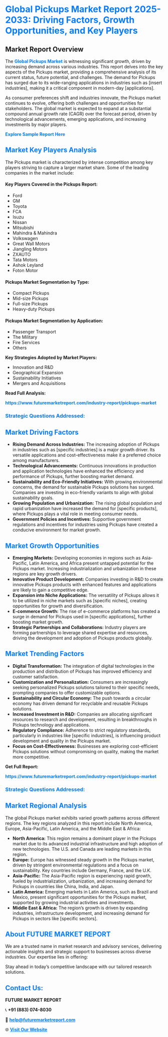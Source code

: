 <h1 style="color: #007BFF;">Global Pickups Market Report 2025-2033: Driving Factors, Growth Opportunities, and Key Players</h1>

<section id="overview">
<h2>Market Report Overview</h2>
<p>The <a href="https://www.futuremarketreport.com/industry-report/pickups-market" style="color: #007BFF; text-decoration: none;"><strong>Global Pickups Market</strong></a> is witnessing significant growth, driven by increasing demand across various industries. This report delves into the key aspects of the Pickups market, providing a comprehensive analysis of its current status, future potential, and challenges. The demand for Pickups has surged due to its wide-ranging applications in industries such as [insert industries], making it a critical component in modern-day [applications].</p>
<p>As consumer preferences shift and industries innovate, the Pickups market continues to evolve, offering both challenges and opportunities for stakeholders. The global market is expected to expand at a substantial compound annual growth rate (CAGR) over the forecast period, driven by technological advancements, emerging applications, and increasing investments by major players.</p>
</section>

<section id="overview">
<p><a href="https://www.futuremarketreport.com/request-sample/reportId=57587" style="color: #007BFF; text-decoration: none;"><strong>Explore Sample Report Here</strong></a></p>
</section>

<section id="key-players">
<h2 style="color: #007BFF;">Market Key Players Analysis</h2>
<p>The Pickups market is characterized by intense competition among key players striving to capture a larger market share. Some of the leading companies in the market include:</p>
<h4>Key Players Covered in the Pickups Report:</h4>
<ul><li>Ford</li><li>GM</li><li>Toyota</li><li>FCA</li><li>Isuzu</li><li>Nissan</li><li>Mitsubishi</li><li>Mahindra &amp; Mahindra</li><li>Volkswagen</li><li>Great Wall Motors</li><li>Jiangling Motors</li><li>ZXAUTO</li><li>Tata Motors</li><li>Ashok Leyland</li><li>Foton Motor</li></ul>
<h4>Pickups Market Segmentation by Type:</h4>
<ul><li>Compact Pickups</li><li>Mid-size Pickups</li><li>Full-size Pickups</li><li>Heavy-duty Pickups</li></ul>

<h4>Pickups Market Segmentation by Application:</h4>
<ul><li>Passenger Transport</li><li>The Military</li><li>Fire Services</li><li>Others</li></ul>
<p><strong>Key Strategies Adopted by Market Players:</strong></p>
<ul>
<li>Innovation and R&D</li>
<li>Geographical Expansion</li>
<li>Sustainability Initiatives</li>
<li>Mergers and Acquisitions</li>
</ul>
</section>

<section>
<p><strong>Read Full Analysis: </strong></p><a href="https://www.futuremarketreport.com/industry-report/pickups-market" style="color: #007BFF; text-decoration: none;"><strong>https://www.futuremarketreport.com/industry-report/pickups-market</strong></a>
<h3 style="color: #007BFF;">Strategic Questions Addressed:</h3>
</section>

<section id="driving-factors">
<h2 style="color: #007BFF;">Market Driving Factors</h2>
<ul>
<li><strong>Rising Demand Across Industries:</strong> The increasing adoption of Pickups in industries such as [specific industries] is a major growth driver. Its versatile applications and cost-effectiveness make it a preferred choice among manufacturers.</li>
<li><strong>Technological Advancements:</strong> Continuous innovations in production and application technologies have enhanced the efficiency and performance of Pickups, further boosting market demand.</li>
<li><strong>Sustainability and Eco-Friendly Initiatives:</strong> With growing environmental concerns, the demand for sustainable Pickups solutions has surged. Companies are investing in eco-friendly variants to align with global sustainability goals.</li>
<li><strong>Growing Population and Urbanization:</strong> The rising global population and rapid urbanization have increased the demand for [specific products], where Pickups plays a vital role in meeting consumer needs.</li>
<li><strong>Government Policies and Incentives:</strong> Supportive government regulations and incentives for industries using Pickups have created a conducive environment for market growth.</li>
</ul>
</section>

<section id="growth-opportunities">
<h2 style="color: #007BFF;">Market Growth Opportunities</h2>
<ul>
<li><strong>Emerging Markets:</strong> Developing economies in regions such as Asia-Pacific, Latin America, and Africa present untapped potential for the Pickups market. Increasing industrialization and urbanization in these regions are key growth drivers.</li>
<li><strong>Innovative Product Development:</strong> Companies investing in R&D to create innovative Pickups products with enhanced features and applications are likely to gain a competitive edge.</li>
<li><strong>Expansion into Niche Applications:</strong> The versatility of Pickups allows it to be utilized in niche markets such as [specific niches], creating opportunities for growth and diversification.</li>
<li><strong>E-commerce Growth:</strong> The rise of e-commerce platforms has created a surge in demand for Pickups used in [specific applications], further boosting market growth.</li>
<li><strong>Strategic Partnerships and Collaborations:</strong> Industry players are forming partnerships to leverage shared expertise and resources, driving the development and adoption of Pickups products globally.</li>
</ul>
</section>

<section id="trending-factors">
<h2 style="color: #007BFF;">Market Trending Factors</h2>
<ul>
<li><strong>Digital Transformation:</strong> The integration of digital technologies in the production and distribution of Pickups has improved efficiency and customer satisfaction.</li>
<li><strong>Customization and Personalization:</strong> Consumers are increasingly seeking personalized Pickups solutions tailored to their specific needs, prompting companies to offer customizable options.</li>
<li><strong>Sustainability and Circular Economy:</strong> The push towards a circular economy has driven demand for recyclable and reusable Pickups solutions.</li>
<li><strong>Increased Investment in R&D:</strong> Companies are allocating significant resources to research and development, resulting in breakthroughs in Pickups technology and applications.</li>
<li><strong>Regulatory Compliance:</strong> Adherence to strict regulatory standards, particularly in industries like [specific industries], is influencing product development and quality in the Pickups market.</li>
<li><strong>Focus on Cost-Effectiveness:</strong> Businesses are exploring cost-efficient Pickups solutions without compromising on quality, making the market more competitive.</li>
</ul>
</section>

<section>
<p><strong>Get Full Report: </strong></p><a href="https://www.futuremarketreport.com/industry-report/pickups-market" style="color: #007BFF; text-decoration: none;"><strong>https://www.futuremarketreport.com/industry-report/pickups-market</strong></a>
<h3 style="color: #007BFF;">Strategic Questions Addressed:</h3>
</section>


<section id="regional-analysis">
<h2 style="color: #007BFF;">Market Regional Analysis</h2>
<p>The global Pickups market exhibits varied growth patterns across different regions. The key regions analyzed in this report include North America, Europe, Asia-Pacific, Latin America, and the Middle East & Africa:</p>
<ul>
<li><strong>North America:</strong> This region remains a dominant player in the Pickups market due to its advanced industrial infrastructure and high adoption of new technologies. The U.S. and Canada are leading markets in this region.</li>
<li><strong>Europe:</strong> Europe has witnessed steady growth in the Pickups market, driven by stringent environmental regulations and a focus on sustainability. Key countries include Germany, France, and the U.K.</li>
<li><strong>Asia-Pacific:</strong> The Asia-Pacific region is experiencing rapid growth, fueled by industrialization, urbanization, and increasing demand for Pickups in countries like China, India, and Japan.</li>
<li><strong>Latin America:</strong> Emerging markets in Latin America, such as Brazil and Mexico, present significant opportunities for the Pickups market, supported by growing industrial activities and investments.</li>
<li><strong>Middle East & Africa:</strong> The region’s growth is driven by expanding industries, infrastructure development, and increasing demand for Pickups in sectors like [specific sectors].</li>
</ul>
</section>

<footer>
<h2 style="color: #007BFF;">About FUTURE MARKET REPORT</h2>
<p>We are a trusted name in market research and advisory services, delivering actionable insights and strategic support to businesses across diverse industries. Our expertise lies in offering:</p>

<p>Stay ahead in today’s competitive landscape with our tailored research solutions.</p>

<h2 style="color: #007BFF;">Contact Us:</h2>
<p><strong>FUTURE MARKET REPORT</strong></p>
<p>📞 <strong>+91 (883) 074-8030</strong></p>
<p>📧 <strong><a href="mailto:help@futuremarketreport.com" style="color: #007BFF;">help@futuremarketreport.com</a></strong></p>
<p>🌐 <strong><a href="https://www.futuremarketreport.com/" style="color: #007BFF;">Visit Our Website</a></strong></p>
</footer>